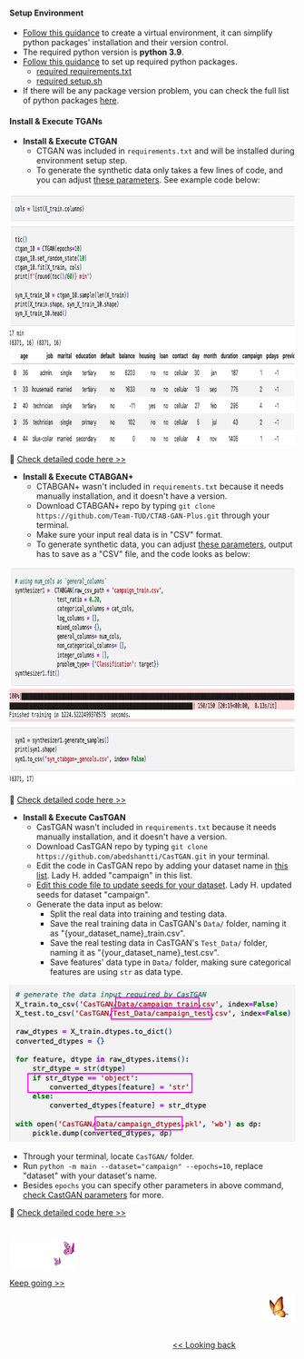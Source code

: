 #### Setup Environment

* [Follow this guidance][15] to create a virtual environment, it can simplify python packages' installation and their version control.
* The required python version is <b>python 3.9</b>.
* [Follow this guidance][18] to set up required python packages.
  * [required requirements.txt][16]
  * [required setup.sh][17] 
* If there will be any package version problem, you can check the full list of python packages [here][19].


#### Install & Execute TGANs

* <b>Install & Execute CTGAN</b>
  * CTGAN was included in `requirements.txt` and will be installed during environment setup step.
  * To generate the synthetic data only takes a few lines of code, and you can adjust [these parameters][14]. See example code below:
<img src="https://github.com/lady-h-world/My_Garden/blob/main/images/Secret_Guest_images/ctgan_syn_gen_code.png" width="903" height="444" />
  
🌻 [Check detailed code here >>][5] 


* <b>Install & Execute CTABGAN+</b>
  * CTABGAN+ wasn't included in `requirements.txt` because it needs manually installation, and it doesn't have a version.
  * Download CTABGAN+ repo by typing `git clone https://github.com/Team-TUD/CTAB-GAN-Plus.git` through your terminal.
  * Make sure your input real data is in "CSV" format.
  * To generate synthetic data, you can adjust [these parameters][4], output has to save as a "CSV" file, and the code looks as below:
<img src="https://github.com/lady-h-world/My_Garden/blob/main/images/Secret_Guest_images/ctabgan+_syn_gen_code.png" width="903" height="385" />

🌻 [Check detailed code here >>][3] 


* <b>Install & Execute CasTGAN</b>
  * CasTGAN wasn't included in `requirements.txt` because it needs manually installation, and it doesn't have a version. 
  * Download CasTGAN repo by typing `git clone https://github.com/abedshantti/CasTGAN.git` in your terminal.
  * Edit the code in CasTGAN repo by adding your dataset name in [this list][8]. Lady H. added "campaign" in this list.
  * [Edit this code file to update seeds for your dataset][9]. Lady H. updated seeds for dataset "campaign".
  * Generate the data input as below:
    * Split the real data into training and testing data.
    * Save the real training data in CasTGAN's `Data/` folder, naming it as "{your_dataset_name}_train.csv".
    * Save the real testing data in CasTGAN's `Test_Data/` folder, naming it as "{your_dataset_name}_test.csv".
    * Save features' data type in `Data/` folder, making sure categorical features are using `str` as data type.
<img src="https://github.com/lady-h-world/My_Garden/blob/main/images/Secret_Guest_images/castgan_data_input.png" width="528" height="277" />
  
  * Through your terminal, locate `CasTGAN/` folder.
  * Run `python -m main --dataset="campaign" --epochs=10`, replace "dataset" with your dataset's name.
  * Besides `epochs` you can specify other parameters in above command, [check CastGAN parameters][10] for more.

🌻 [Check detailed code here >>][13] 


#
<p align="left">
<img src="https://github.com/lady-h-world/My_Garden/blob/main/images/follow_us.png" width="120" height="50" />
</p>

[Keep going >>][11]

<p align="right">
<img src="https://github.com/lady-h-world/My_Garden/blob/main/images/going_back.png" width="60" height="44" />
</p>

&nbsp;&nbsp;&nbsp;&nbsp;&nbsp;&nbsp;&nbsp;&nbsp;&nbsp;&nbsp;&nbsp;&nbsp;&nbsp;&nbsp;&nbsp;&nbsp;&nbsp;&nbsp;&nbsp;&nbsp;&nbsp;&nbsp;&nbsp;&nbsp;&nbsp;&nbsp;&nbsp;&nbsp;&nbsp;&nbsp;&nbsp;&nbsp;&nbsp;&nbsp;&nbsp;&nbsp;&nbsp;&nbsp;&nbsp;&nbsp;&nbsp;&nbsp;&nbsp;&nbsp;&nbsp;&nbsp;&nbsp;&nbsp;&nbsp;&nbsp;&nbsp;&nbsp;&nbsp;&nbsp;&nbsp;&nbsp;&nbsp;&nbsp;&nbsp;&nbsp;&nbsp;&nbsp;&nbsp;&nbsp;&nbsp;&nbsp;&nbsp;&nbsp;&nbsp;&nbsp;&nbsp;&nbsp;&nbsp;&nbsp;&nbsp;&nbsp;&nbsp;&nbsp;&nbsp;&nbsp;&nbsp;&nbsp;&nbsp;&nbsp;&nbsp;&nbsp;&nbsp;&nbsp;&nbsp;&nbsp;&nbsp;&nbsp;&nbsp;&nbsp;&nbsp;&nbsp;&nbsp;&nbsp;&nbsp;&nbsp;&nbsp;&nbsp;&nbsp;&nbsp;&nbsp;&nbsp;&nbsp;&nbsp;&nbsp;&nbsp;&nbsp;&nbsp;&nbsp;&nbsp;&nbsp;&nbsp;&nbsp;&nbsp;&nbsp;&nbsp;&nbsp;&nbsp;&nbsp;&nbsp;&nbsp;&nbsp;&nbsp;&nbsp;&nbsp;&nbsp;&nbsp;&nbsp;&nbsp;&nbsp;&nbsp;&nbsp;&nbsp;&nbsp;&nbsp;&nbsp;&nbsp;&nbsp;&nbsp;&nbsp;&nbsp;&nbsp;&nbsp;&nbsp;&nbsp;&nbsp;&nbsp;&nbsp;&nbsp;&nbsp;&nbsp;&nbsp;&nbsp;&nbsp;&nbsp;&nbsp;&nbsp;&nbsp;&nbsp;&nbsp;&nbsp;&nbsp;&nbsp;&nbsp;&nbsp;&nbsp;&nbsp;&nbsp;&nbsp;&nbsp;&nbsp;&nbsp;&nbsp;&nbsp;&nbsp;&nbsp;&nbsp;&nbsp;&nbsp;&nbsp;&nbsp;&nbsp;&nbsp;&nbsp;&nbsp;&nbsp;&nbsp;&nbsp;&nbsp;&nbsp;&nbsp;&nbsp;&nbsp;&nbsp;&nbsp;&nbsp;&nbsp;[<< Looking back][12]


[1]:https://github.com/sdv-dev/CTGAN?tab=readme-ov-file#use-the-ctgan-standalone-library
[2]:https://github.com/sdv-dev/CTGAN?tab=readme-ov-file#usage-example
[3]:https://github.com/lady-h-world/My_Garden/blob/main/code/secret_guest/syn_data_exps/syn_ctabgan%2B.ipynb
[4]:https://github.com/Team-TUD/CTAB-GAN-Plus/blob/main/model/ctabgan.py#L17-L25
[5]:https://github.com/lady-h-world/My_Garden/blob/main/code/secret_guest/syn_data_exps/syn_ctgan.ipynb
[6]:https://github.com/lady-h-world/My_Garden/blob/main/code/secret_guest/syn_data_exps/syn_castgan.ipynb
[7]:https://github.com/abedshantti/castgan#system-requirements
[8]:https://github.com/abedshantti/CasTGAN/blob/main/main.py#L19-L31
[9]:https://github.com/abedshantti/CasTGAN/blob/main/main.py#L206-L257
[10]:https://github.com/abedshantti/CasTGAN/blob/main/Model/CasTGAN.py#L380-L413
[11]:https://github.com/lady-h-world/My_Garden/blob/main/reading_pages/Secret_Guest/tgans7.md
[12]:https://github.com/lady-h-world/My_Garden/blob/main/reading_pages/Secret_Guest/tgans5.md
[13]:https://github.com/lady-h-world/My_Garden/blob/main/code/secret_guest/syn_data_exps/syn_castgan.ipynb
[14]:https://github.com/sdv-dev/CTGAN/blob/main/ctgan/synthesizers/ctgan.py#L107-L144
[15]:https://github.com/lady-h-world/My_Garden/blob/main/reading_pages/Rainbow_Moss/virtual_env/virtual_env1.md#how-to-create-python-virtual-environments
[16]:https://github.com/lady-h-world/My_Garden/blob/main/code/secret_guest/requirements.txt
[17]:https://github.com/lady-h-world/My_Garden/blob/main/code/secret_guest/setup.sh
[18]:https://github.com/lady-h-world/My_Garden/blob/main/reading_pages/Rainbow_Moss/virtual_env/virtual_env1.md#how-to-install-requirements
[19]:https://github.com/lady-h-world/My_Garden/blob/main/code/secret_guest/full_requirements_bk.txt